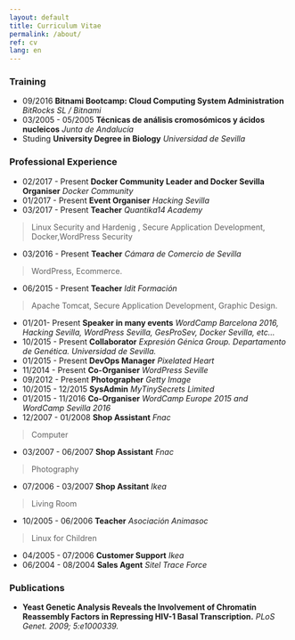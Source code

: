 ```yaml
---
layout: default 
title: Curriculum Vitae
permalink: /about/
ref: cv 
lang: en
---
```

### Training
* 09/2016 **Bitnami Bootcamp: Cloud Computing System Administration** *BitRocks SL / Bitnami*
* 03/2005 - 05/2005 **Técnicas de análisis cromosómicos y ácidos nucleicos**  *Junta de Andalucía*
* Studing **University Degree in Biology** *Universidad de Sevilla*  

### Professional Experience
* 02/2017 - Present **Docker Community Leader and Docker Sevilla Organiser** *Docker Community*
* 01/2017 - Present **Event Organiser** *Hacking Sevilla*
* 03/2017 - Present **Teacher** *Quantika14 Academy*
> Linux Security and Hardenig , Secure Application Development, Docker,WordPress Security
* 03/2016 - Present **Teacher** *Cámara de Comercio de Sevilla*
> WordPress, Ecommerce.
* 06/2015 - Present **Teacher** *Idit Formación*
> Apache Tomcat, Secure Application Development, Graphic Design.
* 01/201- Present **Speaker in many events** *WordCamp Barcelona 2016, Hacking Sevilla, WordPress Sevilla, GesProSev, Docker Sevilla, etc...*
* 10/2015 - Present **Collaborator** *Expresión Génica Group. Departamento de Genética. Universidad de Sevilla.*
* 01/2015 - Present **DevOps Manager** *Pixelated Heart*
* 11/2014 - Present **Co-Organiser** *WordPress Seville*
* 09/2012 - Present **Photographer** *Getty Image*
* 10/2015 - 12/2015 **SysAdmin** *MyTinySecrets Limited*
* 01/2015 - 11/2016 **Co-Organiser** *WordCamp Europe 2015 and WordCamp Sevilla 2016*
* 12/2007 - 01/2008 **Shop Assistant** *Fnac*
> Computer
* 03/2007 - 06/2007 **Shop Assistant** *Fnac*
> Photography
* 07/2006 - 03/2007 **Shop Assitant** *Ikea*
> Living Room
* 10/2005 - 06/2006 **Teacher** *Asociación Animasoc*
> Linux for Children
* 04/2005 - 07/2006 **Customer Support** *Ikea*
* 06/2004 - 08/2004 **Sales Agent** *Sitel Trace Force*  

### Publications
* **Yeast Genetic Analysis Reveals the Involvement of Chromatin Reassembly Factors in Repressing HIV-1 Basal Transcription.** *PLoS Genet. 2009; 5:e1000339.*
